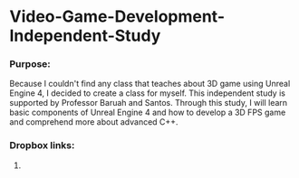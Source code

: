 # Video-Game-Development-Independent-Study


### Purpose:

Because I couldn't find any class that teaches about 3D game using Unreal Engine 4, I decided to create a class for myself. This independent study is supported by Professor Baruah and Santos. 
Through this study, I will learn basic components of Unreal Engine 4 and how to develop a 3D FPS game and comprehend more about advanced C++. 


### Dropbox links:

1. 
